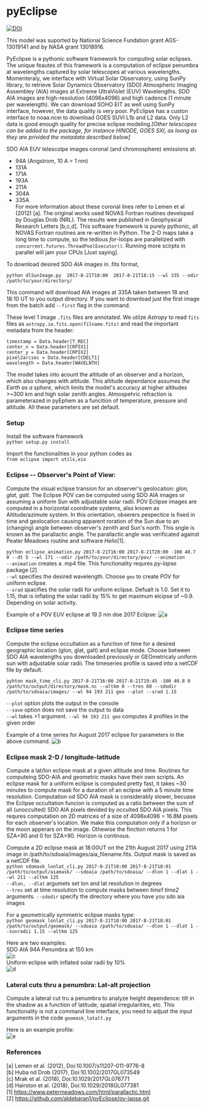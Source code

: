 # pyEclipse

[![DOI](https://zenodo.org/badge/362197547.svg)](https://zenodo.org/badge/latestdoi/362197547)

This model was suported by National Science Fundation grant AGS-13019141 and by NASA grant 13018916.


PyEclipse is a pythonic software framework for computing solar eclipses. The unique feautes of this framework is a computation of eclipse penumbra at wavelengths captured by solar telescopes at various wavelengths. Momenteraly, we interface with Virtual Solar Observatory, using SunPy library, to retrieve Solar Dynamics Observatory (SDO) Atmospheric Imaging Assembley (AIA) images at Extreme UltraViolet (EUV) Wavelengths. SDO AIA images are high-resolution (4096x4096) and high cadence (1 minute per wavelength). We can download SOHO EIT as well using SunPy interface, however, the data quality is very poor. PyEclipse has a custon interface to noaa.ncei to download GOES SUVI L1b and L2 data. Only L2 data is good enough quality for precise eclipse modeling.*[Other telescopes can be added to the package, for instance HINODE, GOES SXI, as loong as they are privided the metadata described below]*   

SDO AIA EUV telescolpe images coronal (and chromosphere) emissions at: 
- 94A (Angstrom, 10 A = 1 nm)
- 131A
- 171A
- 193A
- 211A
- 304A
- 335A    
For more information about these coronal lines refer to Lemen et al (2012) [a]. The original works used NOVAS Fortran routines developed by Douglas Drob (NRL). The results wee published in Geophysical Research Letters [b,c,d]. This software framework is purely pythonic, all NOVAS Fortran routines are re-written in Python. The 2-D maps take a long time to compute, so the tedious *for*-loops are parallelized with `concurrent.futures.ThreadPoolExecutor()`. Running more scirpts in parallel will jam your CPUs [Just saying].

To download desired SDO AIA images in .fits format, 

`python dlSunImage.py  2017-8-21T18:00  2017-8-21T18:15 --wl 335 --odir /path/to/your/directory/`

This command will download AIA images at 335A taken between 18 and 18:10 UT to you output directory. If you want to download just the first image from the batch add `--first` flag in the command.

These level 1 image `.fits` files are annotated. We utilze *Astropy* to read `fits` files as `astropy.io.fits.open(filname.fits)` and read the important metadata from the header:

`timestamp = Data.header[T_REC] `   
`center_x = Data.header[CRPIX1] `   
`center_y = Data.header[CRPIX2] `   
`pixel2arcsec = Data.header[CDELT1]`   
`wavelength = Data.header[WAVELNTH]`

The model takes into acount the altitude of an observer and a horizon, which also changes with altitude. This altitude dependance assumes *the Earth as a sphere*, which limits the model's accuracy at higher altitudes >~300 km and high solar zenith angles. Atmospehric refraction is parameterazed in pyEphem as a funcition of temperature, pressure and altitude. All these parameters are set default.

### Setup
Install the software framework  
`python setup.py install`

Import the functionalities in your python codes as   
`from eclipse import utils,eio`

### Eclipse -- Observer's Point of View:

Compute the visual eclipse transion for an observer's geolocation: *glon, glat, galt*. The Eclipse POV can be computed using SDO AIA images or assuming a uniform Sun with adjustable solar radii. POV Eclipse images are computed in a horizontal coordinate systems, also known as Altitude/azimute system. In this orientation, obserers pespectice is fixed in time and geolocation causing apparent roration of the Sun due to an (changing) angle between observer's zenith and Sun's north. This sngle is known as the parallactic angle. The parallactic angle was verificated against Peater Meadows routine and software *Helio*[1].  

`python eclipse_animation.py 2017-8-21T16:00 2017-8-21T20:00 -100 40.7 0 --dt 5 --wl 171 --odir /path/to/your/directory/pov/ --animation`     
`--animation` creates a .mp4 file. This functionality requres *py-lapse* package [2]    
`--wl` specifies the desired wavelength. Choose `geo` to create POV for uniform eclipse.     
`--srad` spacifies the solar radii for uniform eclipse. Defualt is 1.0. Set it to 1.15, that is inflating the solar radii by 15% to get maximum elcipse of ~0.9. Depending on solar activity.

Example of a POV EUV eclipse at 19.3 nm doe 2017 Eclipse:
![a](https://github.com/aldebaran1/pyEclipse/blob/master/misc/Aug2017_pov.gif)

### Eclipse time series

Compute the eclipse occultation as a function of time for a desired geographic location (glon, glat, galt) and eclipse mode. Choose between SDO AIA wavelengths you downloaded previously or GEOmetricaly uniform sun with adjustable solar radii. The timeseries profile is saved into a netCDF file by default.

`
pyhton mask_time_cli.py 2017-8-21T16:00 2017-8-21T19:45 -100 40.8 0 /path/to/output/directory/mask.nc --altkm 0 --tres 60 --sdodir /path/to/sdoaia/images/ --wl 94 193 211 geo --plot --srad 1.15
`

`--plot` option plots the output in the console  
`--save` option does not save the output to data  
`--wl` takes >1 argument. `--wl 94 193 211 geo` computes 4 profiles in the given order

Example of a time series for August 2017 eclipse for parameters in the above command.
![b](https://github.com/aldebaran1/pyEclipse/blob/master/misc/time_series_2017.png)

### Eclipse mask 2-D / longitude-latitude

Compute a lat/lon eclipse mask at a given altitude and time. Routines for computeing SDO-AIA and geometric masks have their own scripts. An eclipse mask for a uniform eclipse is computed pretty fast, it takes ~30 minutes to compute mask for a duration of an eclipse with a 5 minute time resolution. Computation od SDO AIA mask is considerably slower, becuase the Eclipse occultation funcion is computed as a ratio between the sum of all (unocculted) SDO AIA pixels devided by occulted SDO AIA pixels. This requres computation on 2D matrices of a size of 4096x4096 = 16.8M pixels for each observer's location. We make this computation only if a horizon or the moon apperars on the image. Othewise the finction returns 1 for SZA<90 and 0 for SZA>90. Horizon is continous.

Compute a 2D eclipse mask at 18:00UT on the 21th August 2017 using 211A image in /path/to/sdoaia/images/aia_filename.fits. Output mask is saved as a netCDF file.     
`python sdomask_lonlat_cli.py 2017-8-21T18:00 2017-8-21T18:01 /path/to/output/aiamask/ --sdoaia /path/to/sdoaia/ --dlon 1 --dlat 1 --wl 211 --altkm 125`    
`--dlon, --dlat` argumets set lon and lat resolution in degrees    
`--tres` set at time resolution to compute masks between *time1 time2* arguments.
`--sdodir` specify the directory where you have you sdo aia images  

For a geometrically symmetric eclipse masks type:     
`python geomask_lonlat_cli.py 2017-8-21T18:00 2017-8-21T18:01 /path/to/output/geomask/ --sdoaia /path/to/sdoaia/ --dlon 1 --dlat 1 --sunradii 1.15 --altkm 125`    

Here are two examples:   
SDO AIA 94A Penumbra at 150 km   
![c](https://github.com/aldebaran1/pyEclipse/blob/master/misc/aug2017_aia94A.gif)      
Uniform eclipse with inflated solar radii by 10%    
![d](https://github.com/aldebaran1/pyEclipse/blob/master/misc/Aug2017_geo1.1.gif)      

### Lateral cuts thru a penumbra: Lat-alt projection

Compute a lateral cut tru a penumbra to analyze height dependence: tilt in the shadow as a function of latitude, spatial irregularities, etc. This functionality is not a command line interface, you need to adjust the input arguments in the code `geomask_latalt.py`

Here is an example profile:    
![e](https://github.com/aldebaran1/pyEclipse/blob/master/misc/lat_alt_2017.png)

### References

[a] Lemen et al. (2012), Doi:10.1007/s11207-011-9776-8     
[b] Huba nd Drob (2017), Doi:10.1002/2017GL073549    
[c] Mrak et al. (2018), Doi:10.1029/2017GL076771     
[d] Hairston et al. (2018), Doi:10.1029/2018GL077381    
[1] https://www.petermeadows.com/html/parallactic.html    
[2] https://github.com/aldebaran1/pyEclipse/py-lapse.git    
